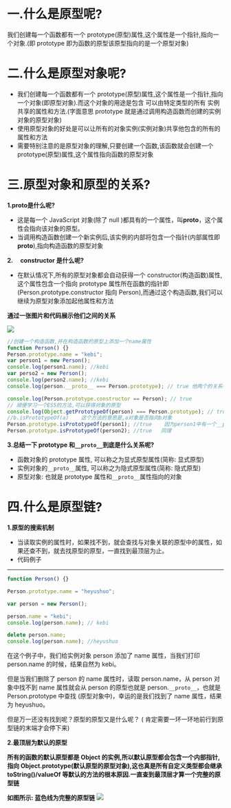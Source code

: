 # 一.什么是原型呢?

我们创建每一个函数都有一个 prototype(原型)属性,这个属性是一个指针,指向一个对象.(即 prototype 即为函数的原型该原型指向的是一个原型对象)

# 二.什么是原型对象呢?

- 我们创建每一个函数都有一个 prototype(原型)属性,这个属性是一个指针,指向一个对象(即原型对象).而这个对象的用途是包含
  可以由特定类型的所有 实例 共享的属性和方法.(字面意思 prototype 就是通过调用构造函数而创建的实例对象的原型对象)
- 使用原型对象的好处是可以让所有的对象实例(实例对象)共享他包含的所有的属性和方法
- 需要特别注意的是原型对象的理解,只要创建一个函数,该函数就会创建一个 prototype(原型)属性,这个属性指向函数的原型对象

# 三.原型对象和原型的关系?

**1.**proto**是什么呢?**

- 这是每一个 JavaScript 对象(除了 null )都具有的一个属性，叫**proto**，这个属性会指向该对象的原型。
- 当调用构造函数创建一个新实例后,该实例的内部将包含一个指针(内部属性即**proto**),指向构造函数的原型对象

**2.　 constructor 是什么呢?**

- 在默认情况下,所有的原型对象都会自动获得一个 constructor(构造函数)属性,这个属性包含一个指向 prototype 属性所在函数的指针即(Person.prototype.constructor 指向 Person),而通过这个构造函数,我们可以继续为原型对象添加起他属性和方法

**通过一张图片和代码展示他们之间的关系**

![](https://i.loli.net/2019/06/01/5cf255b20901d79086.jpg)

```javascript
//创建一个构造函数,并在构造函数的原型上添加一个name属性
function Person() {}
Person.prototype.name = "kebi";
var person1 = new Person();
console.log(person1.name); //kebi
var perso2 = new Person();
console.log(person2.name); //kebi
console.log(person.__proto__ === Person.prototype); // true 他两个的关系也是完全相等的

console.log(Person.prototype.constructor == Person); // true
// 顺便学习一个ES5的方法,可以获得对象的原型
console.log(Object.getPrototypeOf(person) === Person.prototype); // true
//b.isPrototypeOf(a)    这个方法的意思是,a对象是否指向b对象
Person.prototype.isPrototypeOf(person1); //true    因为person1中有一个__proto__属相指向原型对象(Person.prototype)
Person.prototype.isPrototypeOf(person2); //true   同理
```

**3.总结一下 prototype 和`__proto__`到底是什么关系呢?**

- 函数对象的 prototype 属性, 可以称之为显式原型属性(简称: 显式原型)
- 实例对象的`__proto__`属性, 可以称之为隐式原型属性(简称: 隐式原型)
- 原型对象: 也就是 prototype 属性和`__proto__`属性指向的对象

# 四.什么是原型链?

**1.原型的搜索机制**

- 当读取实例的属性时，如果找不到，就会查找与对象关联的原型中的属性，如果还查不到，就去找原型的原型，一直找到最顶层为止。
- 代码例子

---

```javascript
function Person() {}

Person.prototype.name = "heyushuo";

var person = new Person();

person.name = "kebi";
console.log(person.name); // kebi

delete person.name;
console.log(person.name); //heyushuo
```

在这个例子中，我们给实例对象 person 添加了 name 属性，当我们打印 person.name 的时候，结果自然为 kebi。

但是当我们删除了 person 的 name 属性时，读取 person.name，从 person 对象中找不到 name 属性就会从 person 的原型也就是 person.`__proto__`，也就是 Person.prototype 中查找 (原型对象中)，幸运的是我们找到了 name 属性，结果为 heyushuo。

但是万一还没有找到呢？原型的原型又是什么呢？ ( 肯定需要一环一环地前行到原型链的末端才会停下来)

**2.最顶层为默认的原型**

**所有的函数的默认原型都是 Object 的实例,所以默认原型都会包含一个内部指针,指向 Object.prototype(默认原型的原型对象),这也真是所有自定义类型都会继承 toString()/valueOf 等默认的方法的根本原因.一直查到最顶层才算一个完整的原型链**

**如图所示: 蓝色线为完整的原型链**
![](https://i.loli.net/2019/06/01/5cf255b14dfd353933.jpg)
